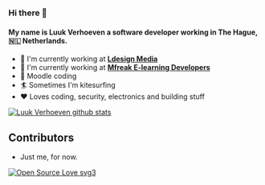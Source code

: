 ### Hi there 👋

#### My name is Luuk Verhoeven a software developer working in The Hague, 🇳🇱 Netherlands.

- 🏢 I'm currently working at **[Ldesign Media](https://ldesignmedia.nl)**
- 🏢 I'm currently working at **[Mfreak E-learning Developers](https://mfreak.nl)**
- 💯 Moodle coding
- 🏄 Sometimes I'm kitesurfing 
- ❤️ Loves coding, security, electronics and building stuff


[![Luuk Verhoeven github stats](https://github-readme-stats.vercel.app/api?username=luukverhoeven)](https://github.com/luukverhoeven)


## Contributors
- Just me, for now.


[![Open Source Love svg3](https://badges.frapsoft.com/os/v3/open-source.svg?v=103)](https://github.com/luukverhoeven/)

